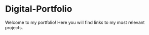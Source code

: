 # Digital-Portfolio
Welcome to my portfolio! Here you will find links to my most relevant projects.
